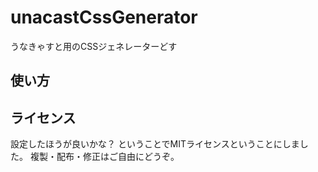 # unacastCssGenerator
うなきゃすと用のCSSジェネレーターどす

## 使い方



## ライセンス
設定したほうが良いかな？
ということでMITライセンスということにしました。
複製・配布・修正はご自由にどうぞ。
